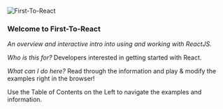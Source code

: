 ![First-To-React](/first-to-react/f2r-logo.png)

### Welcome to First-To-React

_An overview and interactive intro into using and working with ReactJS._

_Who is this for?_ Developers interested in getting started with React.

_What can I do here?_ Read through the information and play & modify the examples right in the browser!

Use the Table of Contents on the Left to navigate the examples and information.

